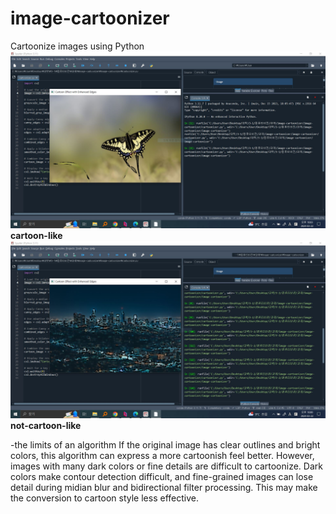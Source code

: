 # image-cartoonizer
Cartoonize images using Python
!["cartoon-like"]( https://github.com/wingun322/image-cartoonizer/blob/main/cartoon-like.JPG)
__cartoon-like__
!["not-cartoon-like"]( https://github.com/wingun322/image-cartoonizer/blob/main/not-cartoon-like.JPG)
__not-cartoon-like__

-the limits of an algorithm
If the original image has clear outlines and bright colors, this algorithm can express a more cartoonish feel better.
However, images with many dark colors or fine details are difficult to cartoonize.
Dark colors make contour detection difficult, and fine-grained images can lose detail during midian blur and bidirectional filter processing.
This may make the conversion to cartoon style less effective.
